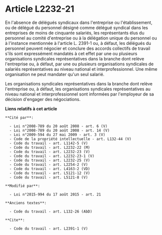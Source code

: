# Article L2232-21

En l'absence de délégués syndicaux dans l'entreprise ou l'établissement, ou de délégué du personnel désigné comme délégué
syndical dans les entreprises de moins de cinquante salariés, les représentants élus du personnel au comité d'entreprise ou à
la délégation unique du personnel ou à l'instance mentionnée à l'article L. 2391-1 ou, à défaut, les délégués du personnel
peuvent négocier et conclure des accords collectifs de travail s'ils sont expressément mandatés à cet effet par une ou
plusieurs organisations syndicales représentatives dans la branche dont relève l'entreprise ou, à défaut, par une ou
plusieurs organisations syndicales de salariés représentatives au niveau national et interprofessionnel. Une même
organisation ne peut mandater qu'un seul salarié. 

Les organisations syndicales représentatives dans la branche dont relève l'entreprise ou, à défaut, les organisations
syndicales représentatives au niveau national et interprofessionnel sont informées par l'employeur de sa décision d'engager
des négociations.

**Liens relatifs à cet article**

	**Cité par**:

	  - Loi n°2008-789 du 20 août 2008 - art. 6 (V)
	  - Loi n°2008-789 du 20 août 2008 - art. 14 (V)
	  - Loi n°2009-594 du 27 mai 2009 - art. 3 (V)
	  - Code de la propriété intellectuelle - art. L132-44 (V)
	  - Code du travail - art. L1142-5 (V)
	  - Code du travail - art. L2232-22 (M)
	  - Code du travail - art. L2232-23 (V)
	  - Code du travail - art. L2232-23-1 (V)
	  - Code du travail - art. L2232-25 (V)
	  - Code du travail - art. L2254-2 (V)
	  - Code du travail - art. L4163-2 (VD)
	  - Code du travail - art. L5121-12 (V)
	  - Code du travail - art. L5121-8 (V)

	**Modifié par**:

	  - Loi n°2015-994 du 17 août 2015 - art. 21

	**Anciens textes**:

	  - Code du travail - art. L132-26 (AbD)

	**Cite**:

	  - Code du travail - art. L2391-1 (V)

